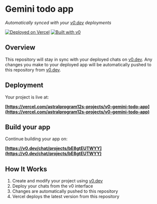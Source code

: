 # Gemini todo app

*Automatically synced with your [v0.dev](https://v0.dev) deployments*

[![Deployed on Vercel](https://img.shields.io/badge/Deployed%20on-Vercel-black?style=for-the-badge&logo=vercel)](https://vercel.com/astralprogram12s-projects/v0-gemini-todo-app)
[![Built with v0](https://img.shields.io/badge/Built%20with-v0.dev-black?style=for-the-badge)](https://v0.dev/chat/projects/bE8gtEUTWYY)

## Overview

This repository will stay in sync with your deployed chats on [v0.dev](https://v0.dev).
Any changes you make to your deployed app will be automatically pushed to this repository from [v0.dev](https://v0.dev).

## Deployment

Your project is live at:

**[https://vercel.com/astralprogram12s-projects/v0-gemini-todo-app](https://vercel.com/astralprogram12s-projects/v0-gemini-todo-app)**

## Build your app

Continue building your app on:

**[https://v0.dev/chat/projects/bE8gtEUTWYY](https://v0.dev/chat/projects/bE8gtEUTWYY)**

## How It Works

1. Create and modify your project using [v0.dev](https://v0.dev)
2. Deploy your chats from the v0 interface
3. Changes are automatically pushed to this repository
4. Vercel deploys the latest version from this repository
